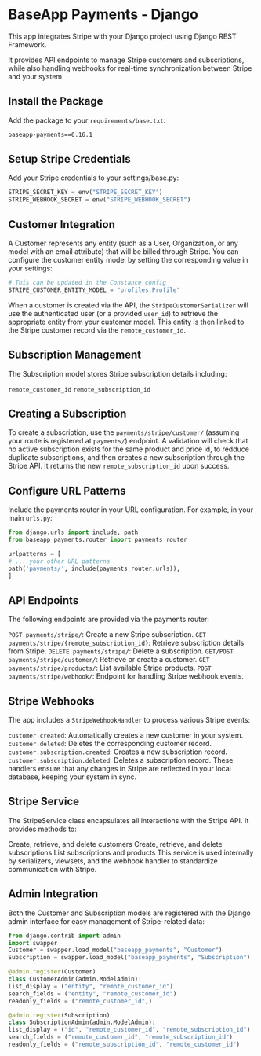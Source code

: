 # BaseApp Payments - Django

This app integrates Stripe with your Django project using Django REST Framework.

It provides API endpoints to manage Stripe customers and subscriptions, while also handling webhooks for real-time synchronization between Stripe and your system.

## Install the Package

Add the package to your `requirements/base.txt`:

```bash
baseapp-payments==0.16.1
```

## Setup Stripe Credentials

Add your Stripe credentials to your settings/base.py:

```python
STRIPE_SECRET_KEY = env("STRIPE_SECRET_KEY")
STRIPE_WEBHOOK_SECRET = env("STRIPE_WEBHOOK_SECRET")
```

## Customer Integration

A Customer represents any entity (such as a User, Organization, or any model with an email attribute) that will be billed through Stripe. You can configure the customer entity model by setting the corresponding value in your settings:

```python
# This can be updated in the Constance config
STRIPE_CUSTOMER_ENTITY_MODEL = "profiles.Profile"
```

When a customer is created via the API, the `StripeCustomerSerializer` will use the authenticated user (or a provided `user_id`) to retrieve the appropriate entity from your customer model. This entity is then linked to the Stripe customer record via the `remote_customer_id`.

## Subscription Management

The Subscription model stores Stripe subscription details including:

`remote_customer_id`
`remote_subscription_id`

## Creating a Subscription

To create a subscription, use the `payments/stripe/customer/` (assuming your route is registered at `payments/`) endpoint. A validation will check that no active subscription exists for the same product and price id, to redduce duplicate subscriptions, and then creates a new subscription through the Stripe API. It returns the new `remote_subscription_id` upon success.

## Configure URL Patterns

Include the payments router in your URL configuration. For example, in your main `urls.py`:

```python
from django.urls import include, path
from baseapp_payments.router import payments_router

urlpatterns = [
# ... your other URL patterns
path('payments/', include(payments_router.urls)),
]
```

## API Endpoints

The following endpoints are provided via the payments router:

`POST payments/stripe/`: Create a new Stripe subscription.
`GET payments/stripe/{remote_subscription_id}`: Retrieve subscription details from Stripe.
`DELETE payments/stripe/`: Delete a subscription.
`GET/POST payments/stripe/customer/`: Retrieve or create a customer.
`GET payments/stripe/products/`: List available Stripe products.
`POST payments/stripe/webhook/`: Endpoint for handling Stripe webhook events.

## Stripe Webhooks

The app includes a `StripeWebhookHandler` to process various Stripe events:

`customer.created`: Automatically creates a new customer in your system.
`customer.deleted`: Deletes the corresponding customer record.
`customer.subscription.created`: Creates a new subscription record.
`customer.subscription.deleted`: Deletes a subscription record.
These handlers ensure that any changes in Stripe are reflected in your local database, keeping your system in sync.

## Stripe Service

The StripeService class encapsulates all interactions with the Stripe API. It provides methods to:

Create, retrieve, and delete customers
Create, retrieve, and delete subscriptions
List subscriptions and products
This service is used internally by serializers, viewsets, and the webhook handler to standardize communication with Stripe.

## Admin Integration

Both the Customer and Subscription models are registered with the Django admin interface for easy management of Stripe-related data:

```python
from django.contrib import admin
import swapper
Customer = swapper.load_model("baseapp_payments", "Customer")
Subscription = swapper.load_model("baseapp_payments", "Subscription")

@admin.register(Customer)
class CustomerAdmin(admin.ModelAdmin):
list_display = ("entity", "remote_customer_id")
search_fields = ("entity", "remote_customer_id")
readonly_fields = ("remote_customer_id",)

@admin.register(Subscription)
class SubscriptionAdmin(admin.ModelAdmin):
list_display = ("id", "remote_customer_id", "remote_subscription_id")
search_fields = ("remote_customer_id", "remote_subscription_id")
readonly_fields = ("remote_subscription_id", "remote_customer_id")
```
